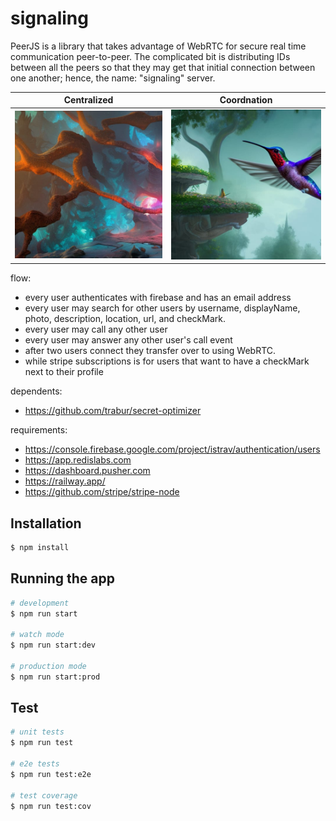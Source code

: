 signaling
========
PeerJS is a library that takes advantage of WebRTC for secure real time communication peer-to-peer. The complicated bit is distributing IDs between all the peers so that they may get that initial connection between one another; hence, the name: "signaling" server.

| Centralized                  | Coordnation               |
| ---------------------------- | ------------------------- |
| ![image](images/neurons.jpg) | ![image](images/bird.jpg) |

flow:
- every user authenticates with firebase and has an email address
- every user may search for other users by username, displayName, photo, description, location, url, and checkMark.
- every user may call any other user
- every user may answer any other user's call event
- after two users connect they transfer over to using WebRTC.
- while stripe subscriptions is for users that want to have a checkMark next to their profile

dependents:
- https://github.com/trabur/secret-optimizer

requirements:
- https://console.firebase.google.com/project/istrav/authentication/users
- https://app.redislabs.com
- https://dashboard.pusher.com
- https://railway.app/
- https://github.com/stripe/stripe-node

## Installation
```bash
$ npm install
```

## Running the app
```bash
# development
$ npm run start

# watch mode
$ npm run start:dev

# production mode
$ npm run start:prod
```

## Test
```bash
# unit tests
$ npm run test

# e2e tests
$ npm run test:e2e

# test coverage
$ npm run test:cov
```
